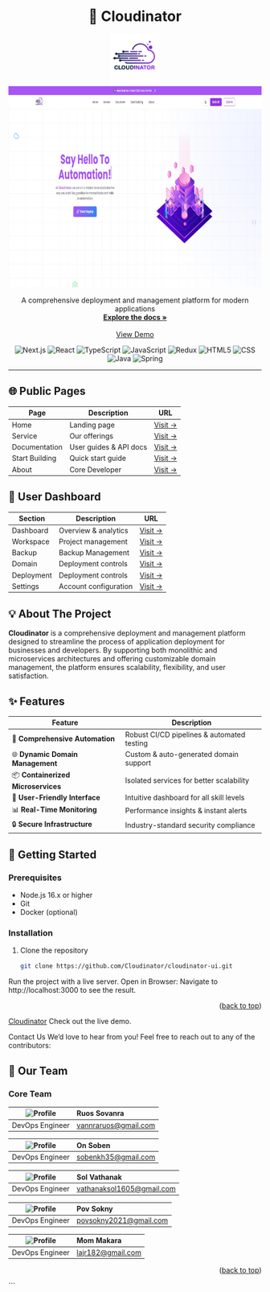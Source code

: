 <div align="center">

# 🚀 Cloudinator

  <a href="https://github.com/Cloudinator">
    <img src="/public/logo.png" alt="Logo" width="100" height="100">
  </a>

  <img src="/public/homepage.jpg" alt="Banner" width="1000" height="400">


  <p align="center">
    A comprehensive deployment and management platform for modern applications
    <br />
    <a href="https://cloudinator-document.soben.me/"><strong>Explore the docs »</strong></a>
    <br />
    <br />
    <a href="https://cloudinator-ui.cloudinator.cloud/">View Demo</a>
  </p>

  <div align="center">
    <img src="https://img.shields.io/badge/Next-black?style=for-the-badge&logo=next.js&logoColor=white" alt="Next.js">
    <img src="https://img.shields.io/badge/React-20232A?style=for-the-badge&logo=react&logoColor=61DAFB" alt="React">
    <img src="https://img.shields.io/badge/TypeScript-007ACC?style=for-the-badge&logo=typescript&logoColor=white" alt="TypeScript">
    <img src="https://img.shields.io/badge/JavaScript-323330?style=for-the-badge&logo=javascript&logoColor=F7DF1E" alt="JavaScript">
    <img src="https://img.shields.io/badge/Redux-593D88?style=for-the-badge&logo=redux&logoColor=white" alt="Redux">
    <img src="https://img.shields.io/badge/HTML5-E34F26?style=for-the-badge&logo=html5&logoColor=white" alt="HTML5">
    <img src="https://img.shields.io/badge/CSS-239120?&style=for-the-badge&logo=css3&logoColor=white" alt="CSS">
    <img src="https://img.shields.io/badge/Java-ED8B00?style=for-the-badge&logo=java&logoColor=white" alt="Java">
    <img src="https://img.shields.io/badge/Spring-6DB33F?style=for-the-badge&logo=spring&logoColor=white" alt="Spring">
  </div>
</div>

---

## 🌐 Public Pages

| Page | Description | URL |
|------|-------------|-----|
| Home | Landing page | [Visit →](https://cloudinator-ui.cloudinator.cloud/) |
| Service | Our offerings | [Visit →](https://cloudinator-ui.cloudinator.cloud/service) |
| Documentation | User guides & API docs | [Visit →](https://cloudinator-document.soben.me/) |
| Start Building | Quick start guide | [Visit →](https://cloudinator-ui.cloudinator.cloud/start-building) |
| About | Core Developer | [Visit →](https://cloudinator-ui.cloudinator.cloud/about) |

## 🎯 User Dashboard

| Section | Description | URL |
|---------|-------------|-----|
| Dashboard | Overview & analytics | [Visit →](https://dynamic.psa-khmer.world/dashboard) |
| Workspace | Project management | [Visit →](https://dynamic.psa-khmer.world/workspace) |
| Backup | Backup Management | [Visit →](https://dynamic.psa-khmer.world/backup) |
| Domain | Deployment controls | [Visit →](https://dynamic.psa-khmer.world/domain) |
| Deployment | Deployment controls | [Visit →](https://dynamic.psa-khmer.world/deployment) |
| Settings | Account configuration | [Visit →](https://dynamic.psa-khmer.world/setting) |

## 💡 About The Project

**Cloudinator** is a comprehensive deployment and management platform designed to streamline the process of application deployment for businesses and developers. By supporting both monolithic and microservices architectures and offering customizable domain management, the platform ensures scalability, flexibility, and user satisfaction.

## ✨ Features

<div align="center">

| Feature | Description |
|---------|-------------|
| 🔄 **Comprehensive Automation** | Robust CI/CD pipelines & automated testing |
| 🌐 **Dynamic Domain Management** | Custom & auto-generated domain support |
| 📦 **Containerized Microservices** | Isolated services for better scalability |
| 🎯 **User-Friendly Interface** | Intuitive dashboard for all skill levels |
| 📊 **Real-Time Monitoring** | Performance insights & instant alerts |
| 🔒 **Secure Infrastructure** | Industry-standard security compliance |

</div>

## 🚀 Getting Started

### Prerequisites

- Node.js 16.x or higher
- Git
- Docker (optional)

### Installation

1. Clone the repository
   ```bash
   git clone https://github.com/Cloudinator/cloudinator-ui.git

Run the project with a live server.
Open in Browser:
Navigate to http://localhost:3000 to see the result.

<p align="right">(<a href="#readme-top">back to top</a>)</p>

<a href="https://cloudinator-ui.cloudinator.cloud/">Cloudinator</a>
Check out the live demo.


Contact Us
We’d love to hear from you! Feel free to reach out to any of the contributors:

## 👥 Our Team

<div class="team-grid">

### Core Team

| <img src="/public/sovanra.jpg" alt="Profile" class="rounded-full" /> | **Ruos Sovanra** |
|:---:|:---|
| DevOps Engineer | [vannraruos@gmail.com](mailto:vannraruos@gmail.com) |

| <img src="/public/ben.png" alt="Profile" class="rounded-full" /> | **On Soben** |
|:---:|:---|
| DevOps Engineer | [sobenkh35@gmail.com](mailto:sobenkh35@gmail.com) |

| <img src="/public/vathanak.jpg" alt="Profile" class="rounded-full" /> | **Sol Vathanak** |
|:---:|:---|
| DevOps Engineer | [vathanaksol1605@gmail.com](mailto:vathanaksol1605@gmail.com) |

| <img src="/public/sokny.jpg" alt="Profile" class="rounded-full" /> | **Pov Sokny** |
|:---:|:---|
| DevOps Engineer | [povsokny2021@gmail.com](mailto:povsokny2021@gmail.com) |

| <img src="/public/makara.jpg" alt="Profile" class="rounded-full" /> | **Mom Makara** |
|:---:|:---|
| DevOps Engineer | [lajr182@gmail.com](mailto:lajr182@gmail.com) |

</div>

<p align="right">(<a href="#readme-top">back to top</a>)</p> ```